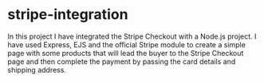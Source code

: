# stripe-integration
In this project I have integrated the Stripe Checkout with a Node.js project. I have  used  Express, EJS and the official Stripe module to create a simple page with some products that will lead the buyer to the Stripe Checkout page and then complete the payment by passing the card details and shipping address.
